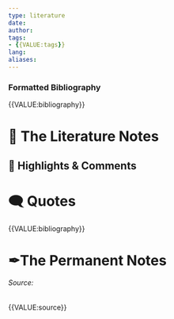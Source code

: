 ```yaml
---
type: literature
date: 
author: 
tags:
- {{VALUE:tags}} 
lang: 
aliases: 
---
```

### Formatted Bibliography
{{VALUE:bibliography}}
# 📓 The Literature Notes


## 📝 Highlights & Comments




# 🗨 Quotes

{{VALUE:bibliography}}

# ✒The Permanent Notes



###### Source:
 {{VALUE:source}}
